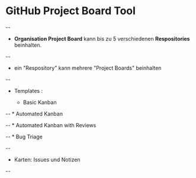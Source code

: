 # GitHub Project Board Tool

--

* **Organisation Project Board** kann bis zu 5 verschiedenen **Respositories** beinhalten.


--

* ein "Respository" kann mehrere "Project Boards" beinhalten

--

* Templates :

	* Basic Kanban


--
	* Automated Kanban


--
	* Automated Kanban with Reviews	

--
	* Bug Triage


--

* Karten: Issues und Notizen

--
